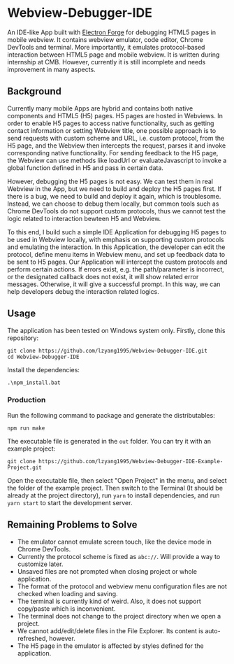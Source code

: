 # Webview-Debugger-IDE

An IDE-like App built with [Electron Forge](https://github.com/electron-userland/electron-forge) for debugging HTML5 pages in mobile webview. It contains webview emulator, code editor, Chrome DevTools and terminal. More importantly, it emulates protocol-based interaction between HTML5 page and mobile webview. It is written during internship at CMB. However, currently it is still incomplete and needs improvement in many aspects. 

## Background

Currently many mobile Apps are hybrid and contains both native components and HTML5 (H5) pages. H5 pages are hosted in Webviews. In order to enable H5 pages to access native functionality, such as getting contact information or setting Webview title, one possible approach is to send requests with custom scheme and URL, i.e. custom protocol, from the H5 page, and the Webview then intercepts the request, parses it and invoke corresponding native functionality. For sending feedback to the H5 page, the Webview can use methods like loadUrl or evaluateJavascript to invoke a global function defined in H5 and pass in certain data. 

However, debugging the H5 pages is not easy. We can test them in real Webview in the App, but we need to build and deploy the H5 pages first. If there is a bug, we need to build and deploy it again, which is troublesome. Instead, we can choose to debug them locally, but common tools such as Chrome DevTools do not support custom protocols, thus we cannot test the logic related to interaction bewteen H5 and Webview. 

To this end, I build such a simple IDE Application for debugging H5 pages to be used in Webview locally, with emphasis on supporting custom protocols and emulating the interaction. In this Application, the developer can edit the protocol, define menu items in Webview menu, and set up feedback data to be sent to H5 pages. Our Application will intercept the custom protocols and perform certain actions. If errors exist, e.g. the path/parameter is incorrect, or the designated callback does not exist, it will show related error messages. Otherwise, it will give a successful prompt. In this way, we can help developers debug the interaction related logics.

## Usage

The application has been tested on Windows system only. Firstly, clone this repository:

```
git clone https://github.com/lzyang1995/Webview-Debugger-IDE.git
cd Webview-Debugger-IDE
```

Install the dependencies:

```
.\npm_install.bat
```

### Production

Run the following command to package and generate the distributables:

```
npm run make
```

The executable file is generated in the `out` folder. You can try it with an example project:

```
git clone https://github.com/lzyang1995/Webview-Debugger-IDE-Example-Project.git
```

Open the executable file, then select "Open Project" in the menu, and select the folder of the example project. Then switch to the Terminal (It should be already at the project directory), run `yarn` to install dependencies, and run `yarn start` to start the development server. 




## Remaining Problems to Solve

* The emulator cannot emulate screen touch, like the device mode in Chrome DevTools.
* Currently the protocol scheme is fixed as `abc://`. Will provide a way to customize later.
* Unsaved files are not prompted when closing project or whole application.
* The format of the protocol and webview menu configuration files are not checked when loading and saving.
* The terminal is currently kind of weird. Also, it does not support copy/paste which is inconvenient.
* The terminal does not change to the project directory when we open a project.
* We cannot add/edit/delete files in the File Explorer. Its content is auto-refreshed, however.
* The H5 page in the emulator is affected by styles defined for the application.

